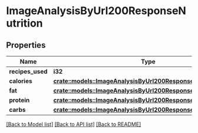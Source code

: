 # ImageAnalysisByUrl200ResponseNutrition

## Properties

Name | Type | Description | Notes
------------ | ------------- | ------------- | -------------
**recipes_used** | **i32** |  | 
**calories** | [**crate::models::ImageAnalysisByUrl200ResponseNutritionCalories**](imageAnalysisByURL_200_response_nutrition_calories.md) |  | 
**fat** | [**crate::models::ImageAnalysisByUrl200ResponseNutritionCalories**](imageAnalysisByURL_200_response_nutrition_calories.md) |  | 
**protein** | [**crate::models::ImageAnalysisByUrl200ResponseNutritionCalories**](imageAnalysisByURL_200_response_nutrition_calories.md) |  | 
**carbs** | [**crate::models::ImageAnalysisByUrl200ResponseNutritionCalories**](imageAnalysisByURL_200_response_nutrition_calories.md) |  | 

[[Back to Model list]](../README.md#documentation-for-models) [[Back to API list]](../README.md#documentation-for-api-endpoints) [[Back to README]](../README.md)


